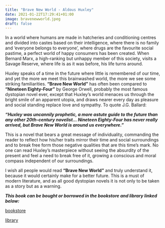 ```yaml
---
title: "Brave New World - Aldous Huxley"
date: 2021-01-22T17:29:41+01:00
image: bravenewworld.jpeg
draft: false
---
```



In a world where humans are made in hatcheries and conditioning centres and divided into castes based on their intelligence, where there is no family and ‘everyone belongs to everyone’, where drugs are the favourite social pastime, a perfect world of happy consumers has been created. When Bernard Marx, a high-ranking but unhappy member of this society, visits a Savage Reserve, where life is as it was before, his life turns around.


Huxley speaks of a time in the future where little is remembered of our time, and yet the more we meet this brainwashed world, the more we see some striking familiarities. **“Brave New World”** has often been compared to **“Nineteen Eighty-Four”** by George Orwell, probably the most famous dystopian novel ever, except that Huxley’s world menaces us through the bright smile of an apparent utopia, and draws nearer every day as pleasure and social standing replace love and sympathy. To quote J.G. Ballard:


***“Huxley was uncannily prophetic, a more astute guide to the future than any other 20th-century novelist… Nineteen Eighty-Four has never really arrived, but Brave New World is around us everywhere.”***


This is a novel that bears a great message of individuality, commanding the reader to reflect how his/her traits mirror their time and social surroundings and to break free form those negative qualities that are this time’s mark. No one can read Huxley’s masterpiece without seeing the absurdity of the present and feel a need to break free of it, growing a conscious and moral compass independent of our surroundings. 


I wish all people would read **“Brave New World”** and truly understand it, because it would certainly make for a better future. This is a must of modern literature, and as all good dystopian novels it is not only to be taken as a story but as a warning.


***This book can be bought or borrowed in the bookstore and library linked below:***


[bookstore](https://books.ba/knjizara/naucna-fantastika-i-fantazija/brave-new-world-detail) 


[library]( https://plus.bh.cobiss.net/opac7/bib/bgsa/4569638)